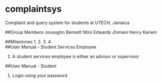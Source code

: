 # complaintsys
Complaint and query system for students at UTECH, Jamaica

##Group Members
Jovaughn Bennett
Ntini Edwards
Jhimani Henry
Kariem

##Milestones
1. 
2. 
3. 
4.  
##User Manual - Student Services Employee
1. A student services employee is either an advisor or supervisor

##User Manual - Student
1. Login using your password